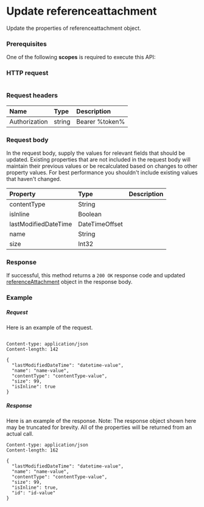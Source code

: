 # Update referenceattachment

Update the properties of referenceattachment object.
### Prerequisites
One of the following **scopes** is required to execute this API: 
### HTTP request
<!-- { "blockType": "ignored" } -->
```http

```
### Request headers
| Name       | Type | Description|
|:-----------|:------|:----------|
| Authorization  | string  | Bearer %token% |

### Request body
In the request body, supply the values for relevant fields that should be updated. Existing properties that are not included in the request body will maintain their previous values or be recalculated based on changes to other property values. For best performance you shouldn't include existing values that haven't changed.

| Property	   | Type	|Description|
|:---------------|:--------|:----------|
|contentType|String||
|isInline|Boolean||
|lastModifiedDateTime|DateTimeOffset||
|name|String||
|size|Int32||

### Response
If successful, this method returns a `200 OK` response code and updated [referenceAttachment](../resources/referenceattachment.md) object in the response body.
### Example
##### Request
Here is an example of the request.
<!-- {
  "blockType": "request",
  "name": "update_referenceattachment"
}-->
```http

Content-type: application/json
Content-length: 142

{
  "lastModifiedDateTime": "datetime-value",
  "name": "name-value",
  "contentType": "contentType-value",
  "size": 99,
  "isInline": true
}
```
##### Response
Here is an example of the response. Note: The response object shown here may be truncated for brevity. All of the properties will be returned from an actual call.
<!-- {
  "blockType": "response",
  "truncated": true,
  "@odata.type": "microsoft.graph.referenceattachment"
} -->
```http
Content-type: application/json
Content-length: 162

{
  "lastModifiedDateTime": "datetime-value",
  "name": "name-value",
  "contentType": "contentType-value",
  "size": 99,
  "isInline": true,
  "id": "id-value"
}
```

<!-- uuid: 8fcb5dbc-d5aa-4681-8e31-b001d5168d79
2015-10-25 14:57:30 UTC -->
<!-- {
  "type": "#page.annotation",
  "description": "Update referenceattachment",
  "keywords": "",
  "section": "documentation",
  "tocPath": ""
}-->